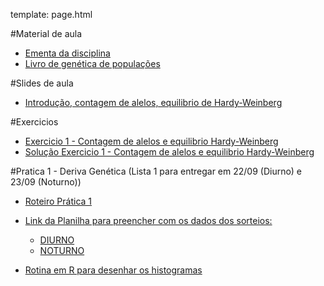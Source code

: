 template: page.html

#Material de aula
- [Ementa da disciplina](/bio208/static/pdfs/ementa.pdf)
- [Livro de genética de populações](/bio208/static/pdfs/livro_paulo_otto.pdf)

#Slides de aula

- [Introdução, contagem de alelos, equilibrio de Hardy-Weinberg](/bio208/static/pdfs/aulas2014/2014-aula01-hwp.pdf)

#Exercicios

- [Exercicio 1 - Contagem de alelos e equilibrio Hardy-Weinberg](/bio208/static/pdfs/exercicios2014/2014-exercicio1.pdf)
- [Solução Exercicio 1 - Contagem de alelos e equilibrio Hardy-Weinberg](/bio208/static/pdfs/exercicios2014/2014-Sol-exercicio1.pdf)

#Pratica 1 - Deriva Genética  (Lista 1 para entregar em 22/09 (Diurno) e 23/09 (Noturno))

- [Roteiro Prática 1](/bio208/static/pdfs/pratica1/2014-roteiro-pratica1.pdf)
- [Link da Planilha para preencher com os dados dos sorteios:](/bio208/static/pdfs/pratica1/2014-roteiro-pratica1.pdf)

	- [DIURNO](https://docs.google.com/spreadsheets/d/1jZbxJzstOdgaNADw6n1ov4pKo0l0dAD1uEcefAlFplI/edit#gid=0)
	- [NOTURNO](https://docs.google.com/spreadsheets/d/1Ohp7eJ9RQnDUsMamCgX_hvuPLSlQLAGrktFVR-p8VyI/edit#gid=0)

- [Rotina em R para desenhar os histogramas](/bio208/static/pdfs/pratica1/2014-pratica1-hist.R)
